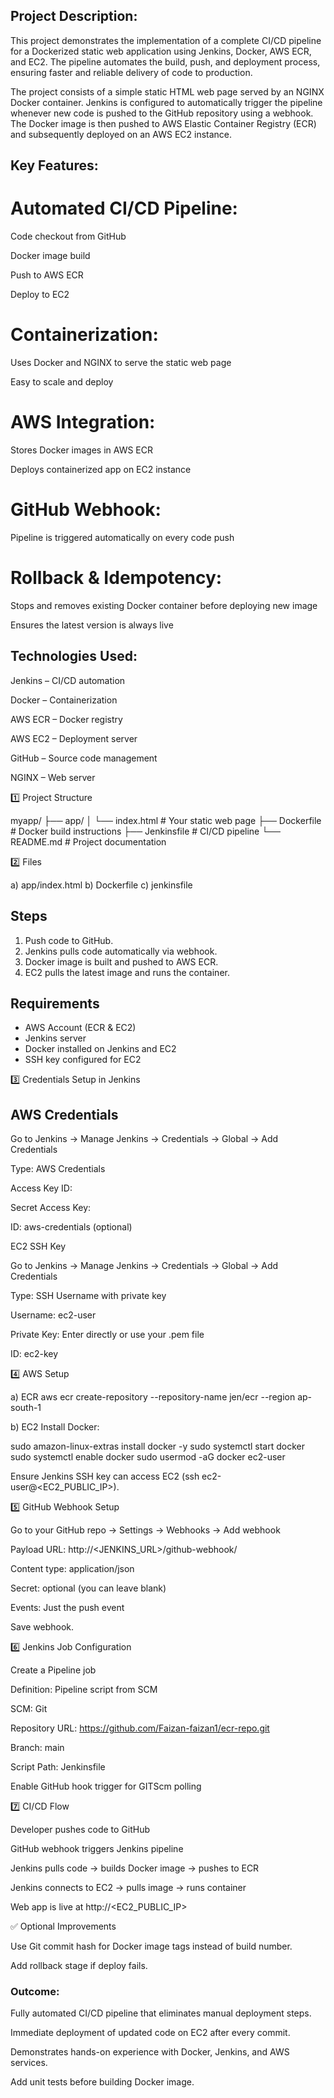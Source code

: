 
## Project Description:

This project demonstrates the implementation of a complete CI/CD pipeline for a Dockerized static web application using Jenkins, Docker, AWS ECR, and EC2. The pipeline automates the build, push, and deployment process, ensuring faster and reliable delivery of code to production.

The project consists of a simple static HTML web page served by an NGINX Docker container. Jenkins is configured to automatically trigger the pipeline whenever new code is pushed to the GitHub repository using a webhook. The Docker image is then pushed to AWS Elastic Container Registry (ECR) and subsequently deployed on an AWS EC2 instance.

## Key Features:

# Automated CI/CD Pipeline:

Code checkout from GitHub

Docker image build

Push to AWS ECR

Deploy to EC2

# Containerization:

Uses Docker and NGINX to serve the static web page

Easy to scale and deploy

# AWS Integration:

Stores Docker images in AWS ECR

Deploys containerized app on EC2 instance

# GitHub Webhook:

Pipeline is triggered automatically on every code push

# Rollback & Idempotency:

Stops and removes existing Docker container before deploying new image

Ensures the latest version is always live

## Technologies Used:

Jenkins – CI/CD automation

Docker – Containerization

AWS ECR – Docker registry

AWS EC2 – Deployment server

GitHub – Source code management

NGINX – Web server



1️⃣ Project Structure

myapp/
├── app/
│   └── index.html        # Your static web page
├── Dockerfile            # Docker build instructions
├── Jenkinsfile           # CI/CD pipeline
└── README.md             # Project documentation



2️⃣ Files

a) app/index.html
b) Dockerfile
c) jenkinsfile



## Steps
1. Push code to GitHub.
2. Jenkins pulls code automatically via webhook.
3. Docker image is built and pushed to AWS ECR.
4. EC2 pulls the latest image and runs the container.

## Requirements
- AWS Account (ECR & EC2)
- Jenkins server
- Docker installed on Jenkins and EC2
- SSH key configured for EC2



3️⃣ Credentials Setup in Jenkins

## AWS Credentials

Go to Jenkins → Manage Jenkins → Credentials → Global → Add Credentials

Type: AWS Credentials

Access Key ID: <your AWS access key>

Secret Access Key: <your AWS secret key>

ID: aws-credentials (optional)

EC2 SSH Key

Go to Jenkins → Manage Jenkins → Credentials → Global → Add Credentials

Type: SSH Username with private key

Username: ec2-user

Private Key: Enter directly or use your .pem file

ID: ec2-key



4️⃣ AWS Setup

a) ECR
  aws ecr create-repository --repository-name jen/ecr --region ap-south-1

b) EC2
Install Docker:

sudo amazon-linux-extras install docker -y
sudo systemctl start docker
sudo systemctl enable docker
sudo usermod -aG docker ec2-user

Ensure Jenkins SSH key can access EC2 (ssh ec2-user@<EC2_PUBLIC_IP>).



5️⃣ GitHub Webhook Setup

  Go to your GitHub repo → Settings → Webhooks → Add webhook

  Payload URL: http://<JENKINS_URL>/github-webhook/

  Content type: application/json

  Secret: optional (you can leave blank)

  Events: Just the push event

  Save webhook.


6️⃣ Jenkins Job Configuration

  Create a Pipeline job

  Definition: Pipeline script from SCM

  SCM: Git

  Repository URL: https://github.com/Faizan-faizan1/ecr-repo.git

  Branch: main

  Script Path: Jenkinsfile

  Enable GitHub hook trigger for GITScm polling


7️⃣ CI/CD Flow

  Developer pushes code to GitHub

  GitHub webhook triggers Jenkins pipeline

  Jenkins pulls code → builds Docker image → pushes to ECR

  Jenkins connects to EC2 → pulls image → runs container

  Web app is live at http://<EC2_PUBLIC_IP>


✅ Optional Improvements

Use Git commit hash for Docker image tags instead of build number.

Add rollback stage if deploy fails.



### Outcome:

Fully automated CI/CD pipeline that eliminates manual deployment steps.

Immediate deployment of updated code on EC2 after every commit.

Demonstrates hands-on experience with Docker, Jenkins, and AWS services.

Add unit tests before building Docker image.
